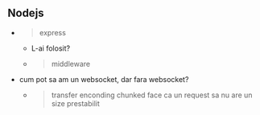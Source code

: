 ## Nodejs
* > express
    * L-ai folosit?
    * > middleware
* cum pot sa am un websocket, dar fara websocket?
    * > transfer enconding chunked face ca un request sa nu are un size prestabilit